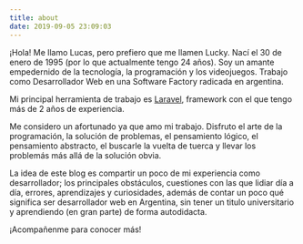 ```yaml
---
title: about
date: 2019-09-05 23:09:03
---
```

¡Hola! Me llamo Lucas, pero prefiero que me llamen Lucky. Nací el 30 de enero de 1995 (por lo que actualmente tengo 24 años). Soy un amante empedernido de la tecnología, la programación y los videojuegos. Trabajo como Desarrollador Web en una Software Factory radicada en argentina. 

Mi principal herramienta de trabajo es [Laravel](https://laravel.com/), framework con el que tengo más de 2 años de experiencia.

Me considero un afortunado ya que amo mi trabajo. Disfruto el arte de la programación, la solución de problemas, el pensamiento lógico, el pensamiento abstracto, el buscarle la vuelta de tuerca y llevar los problemás más allá de la solución obvia.

La idea de este blog es compartir un poco de mi experiencia como desarrollador; los principales obstáculos, cuestiones con las que lidiar día a día, errores, aprendizajes y curiosidades, además de contar un poco qué significa ser desarrollador web en Argentina, sin tener un titulo universitario y aprendiendo (en gran parte) de forma autodidacta.

¡Acompañenme para conocer más!
